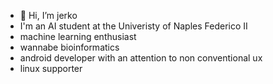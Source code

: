 -  👋 Hi, I’m jerko
-  I'm an AI student at the Univeristy of Naples Federico II
-  machine learning enthusiast
-  wannabe bioinformatics
-  android developer with an attention to non conventional ux
-  linux supporter
